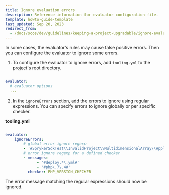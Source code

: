 ```yaml
---
title: Ignore evaluation errors
description: Reference information for evaluator configuration file.
template: howto-guide-template
last_updated: Sep 20, 2023
redirect_from:
  - /docs/scos/dev/guidelines/keeping-a-project-upgradable/ignore-evaluation-errors.html
---
```


In some cases, the evaluator's rules may cause false positive errors. Then you can configure the evaluator to ignore some errors.

1. To configure the evaluator to ignore errors, add `tooling.yml` to the project's root directory.

```yaml

evaluator:
  # evaluator options
  ...

```

2. In the `ignoreErrors` section, add the errors to ignore using regular expressions.
    You can specify errors to ignore globally or per specific checker.

**tooling.yml**
```yaml

evaluator:
    ignoreErrors:
        # global error ignore regexp
        - '#SprykerSdkTest\\InvalidProject\\MultidimensionalArray\\Application1\\ApplicationDependencyProvider#'
        # error ignore regexp for a defined checker
        - messages:
              - '#deploy.*\.yml#'
              - '#php\.7\.4#'
          checker: PHP_VERSION_CHECKER
```

The error message matching the regular expressions should now be ignored.

